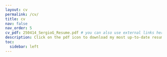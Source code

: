 ```yaml
---
layout: cv
permalink: /cv/
title: cv
nav: false
nav_order: 5
cv_pdf: 250414_SergioG_Resume.pdf # you can also use external links here
description: Click on the pdf icon to download my most up-to-date resume.  # This is a description of the page. You can modify it in '_pages/cv.md'. You can also change or remove the top pdf download button.
toc:
  sidebar: left
---
```

